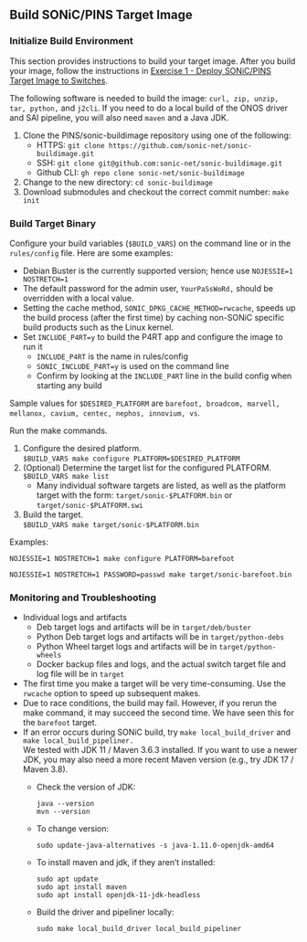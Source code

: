 <!--
Copyright 2021-present Open Networking Foundation

SPDX-License-Identifier: Apache-2.0
-->

## Build SONiC/PINS Target Image

### Initialize Build Environment

This section provides instructions to build your target image. After you build
your image, follow the instructions in [Exercise 1 - Deploy SONiC/PINS Target
Image to Switches](./Exercise1).

The following software is needed to build the image: `curl, zip, unzip, tar,
python,` and `j2cli`. If you need to do a local build of the ONOS driver and SAI
pipeline, you will also need `maven` and a Java JDK.

1. Clone the PINS/sonic-buildimage repository using one of the following:
    * HTTPS:       `git clone https://github.com/sonic-net/sonic-buildimage.git`
    * SSH:         `git clone git@github.com:sonic-net/sonic-buildimage.git`
    * Github CLI:  `gh repo clone sonic-net/sonic-buildimage`
2. Change to the new directory: `cd sonic-buildimage`
3. Download submodules and checkout the correct commit number: `make init`

### Build Target Binary

Configure your build variables (`$BUILD_VARS`) on the command line or in the
`rules/config` file. Here are some examples:

* Debian Buster is the currently supported version; hence use `NOJESSIE=1
  NOSTRETCH=1`
* The default password for the admin user, `YourPaSsWoRd,` should be overridden
  with a local value.
* Setting the cache method, `SONIC_DPKG_CACHE_METHOD=rwcache`, speeds up the
  build process (after the first time) by caching non-SONiC specific build
  products such as the Linux kernel.
* Set `INCLUDE_P4RT=y` to build the P4RT app and configure the image to run it
    * `INCLUDE_P4RT` is the name in rules/config
    * `SONIC_INCLUDE_P4RT=y` is used on the command line
    * Confirm by looking at the `INCLUDE_P4RT` line in the build config when
      starting any build

Sample values for `$DESIRED_PLATFORM` are `barefoot, broadcom, marvell,
mellanox, cavium, centec, nephos, innovium, vs`.

Run the make commands.

1. Configure the desired platform. \
`$BUILD_VARS make configure PLATFORM=$DESIRED_PLATFORM`
2. (Optional) Determine the target list for the configured PLATFORM. \
`$BUILD_VARS make list`
    * Many individual software targets are listed, as well as the platform
      target with the form: `target/sonic-$PLATFORM.bin` or
      `target/sonic-$PLATFORM.swi`
3. Build the target. \
`$BUILD_VARS make target/sonic-$PLATFORM.bin`

Examples:

```
NOJESSIE=1 NOSTRETCH=1 make configure PLATFORM=barefoot

NOJESSIE=1 NOSTRETCH=1 PASSWORD=passwd make target/sonic-barefoot.bin
```

### Monitoring and Troubleshooting

* Individual logs and artifacts
    * Deb target logs and artifacts will be in `target/deb/buster`
    * Python Deb target logs and artifacts will be in `target/python-debs`
    * Python Wheel target logs and artifacts will be in `target/python-wheels`
    * Docker backup files and logs, and the actual switch target file and log
      file will be in `target`
* The first time you make a target will be very time-consuming. Use the
  `rwcache` option to speed up subsequent makes.
* Due to race conditions, the build may fail. However, if you rerun the make
  command, it may succeed the second time. We have seen this for the `barefoot`
  target.
* If an error occurs during SONiC build, try `make local_build_driver` and `make
  local_build_pipeliner.` \
We tested with JDK 11 / Maven 3.6.3 installed. If you want to use a newer JDK,
you may also need a more recent Maven version (e.g., try JDK 17 / Maven 3.8).
    * Check the version of JDK:

        ```
        java --version
        mvn --version
        ```

    * To change version:

        ```
        sudo update-java-alternatives -s java-1.11.0-openjdk-amd64
        ```

    * To install maven and jdk, if they aren’t installed:

        ```
        sudo apt update
        sudo apt install maven
        sudo apt install openjdk-11-jdk-headless
        ```

    * Build the driver and pipeliner locally:

        ```
        sudo make local_build_driver local_build_pipeliner
        ```
